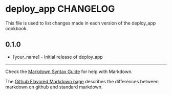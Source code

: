 deploy_app CHANGELOG
====================

This file is used to list changes made in each version of the deploy_app cookbook.

0.1.0
-----
- [your_name] - Initial release of deploy_app

- - -
Check the [Markdown Syntax Guide](http://daringfireball.net/projects/markdown/syntax) for help with Markdown.

The [Github Flavored Markdown page](http://github.github.com/github-flavored-markdown/) describes the differences between markdown on github and standard markdown.
